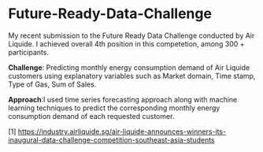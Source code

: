 # Future-Ready-Data-Challenge
My recent submission to the Future Ready Data Challenge conducted by Air Liquide. I achieved overall 4th position in this competetion, among 300 + participants.

**Challenge**: Predicting monthly energy consumption demand of Air Liquide customers using explanatory variables such as Market domain, Time stamp, Type of Gas, Sum of Sales.

**Approach**:I used time series forecasting approach along with machine learning techniques to predict the corresponding monthly energy consumption demand of each requested customer.

[1] https://industry.airliquide.sg/air-liquide-announces-winners-its-inaugural-data-challenge-competition-southeast-asia-students
